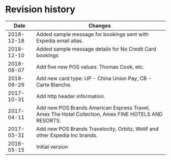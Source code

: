# Revision history

| Date | Changes |
| ---- | ---------------- |
| 2018-12-18 | Added sample message for bookings sent with Expedia email alias. |
| 2018-12-10 | Added sample message details for No Credit Card bookings |
| 2018-08-07 | Add five new POS values: Thomas Cook, etc. |
| 2018-06-29 | Add new card type: UP - China Union Pay, CB - Carte Blanche. |
| 2017-10-31 | Add http header information. |
| 2017-04-11 | Add new POS Brands American Express Travel, Amex The Hotel Collection, Amex FINE HOTELS AND RESORTS.|
| 2017-03-31 | Add new POS Brands Travelocity, Orbitz, Wotif and other Expedia Inc brands. |
| 2016-05-15 | Initial version |
